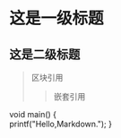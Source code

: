 这是一级标题
===========
这是二级标题
-----------

>区块引用
>>嵌套引用

void main()
{    
printf("Hello,Markdown.");
}
